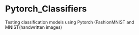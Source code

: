 # Pytorch_Classifiers
Testing classification models using Pytorch (FashionMNIST and MNIST(handwritten images)
